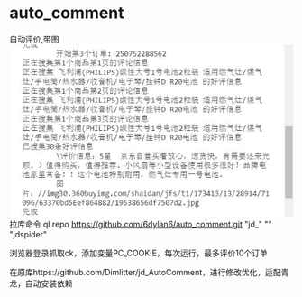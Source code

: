# auto_comment
自动评价,带图
![image](./img/1.jpg)
拉库命令 ql repo https://github.com/6dylan6/auto_comment.git "jd_" "" "jdspider"

浏览器登录抓取ck，添加变量PC_COOKIE，每次运行，最多评价10个订单

在原库https://github.com/Dimlitter/jd_AutoComment，进行修改优化，适配青龙，自动安装依赖
